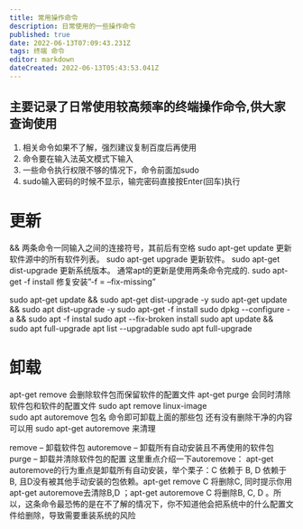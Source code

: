 ```yaml
---
title: 常用操作命令
description: 日常使用的一些操作命令
published: true
date: 2022-06-13T07:09:43.231Z
tags: 终端 命令
editor: markdown
dateCreated: 2022-06-13T05:43:53.041Z
---
```


## 主要记录了日常使用较高频率的终端操作命令,供大家查询使用
1. 相关命令如果不了解，强烈建议复制百度后再使用
1. 命令要在输入法英文模式下输入
1. 一些命令执行权限不够的情况下，命令前面加sudo
1. sudo输入密码的时候不显示，输完密码直接按Enter(回车)执行

# 更新

&& 两条命令一同输入之间的连接符号，其前后有空格
sudo apt-get update 更新软件源中的所有软件列表。 
sudo apt-get upgrade 更新软件。 
sudo apt-get dist-upgrade 更新系统版本。
通常apt的更新是使用两条命令完成的.
sudo apt-get -f install 修复安装”-f = –fix-missing” 

sudo apt-get update && sudo apt-get dist-upgrade -y
sudo apt-get update && sudo apt dist-upgrade -y
sudo apt-get -f install 
sudo dpkg --configure -a && sudo apt -f instal
sudo apt --fix-broken install
sudo apt update && sudo apt full-upgrade
apt list --upgradable
sudo apt full-upgrade     

# 卸载
apt-get remove 会删除软件包而保留软件的配置文件
apt-get purge 会同时清除软件包和软件的配置文件
sudo apt remove linux-image  
sudo apt autoremove 包名      命令即可卸载上面的那些包
还有没有删除干净的内容可以用 sudo apt-get autoremove 来清理

remove – 卸载软件包
autoremove – 卸载所有自动安装且不再使用的软件包
purge – 卸载并清除软件包的配置
这里重点介绍一下autoremove：
apt-get autoremove的行为重点是卸载所有自动安装，举个栗子：C 依赖于 B, D 依赖于B, 且D没有被其他手动安装的包依赖。apt-get remove C 将删除C, 同时提示你用apt-get autoremove去清除B,D ；apt-get autoremove C 将删除B, C, D 。所以，这条命令最恐怖的是在不了解的情况下，你不知道他会把系统中的什么配置文件给删除，导致需要重装系统的风险

